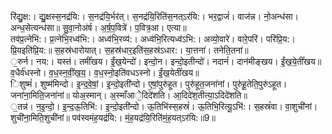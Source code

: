 

  
रि॑द्यु॒क्ष:। द्यु॒क्षस्स॒नद्र॑यि:। स॒नद्र॑यि॒र्भर॑त्। स॒नद्र॑यि॒रिति॑स॒नत्ऽर॑यि:। भर॒द्वाजं॑। वाज॑न्न। नो॒अन्ध॑सा। अन्ध॒सेत्यन्ध॑सा॥ सु॒वा॒नोअ॑र्ष। अ॒र्ष॒प॒वित्रे॑। प॒वित्र॒आ। एत्या॥  
तव॑प्र॒त्नेभि॑:। प्र॒त्नेभि॒रध्व॑भि:। अध्व॑भि॒रव्य॑:। अध्व॑भि॒रित्यध्व॑ऽभि:। अव्यो॒वारे॑। वारे॒परि॑। परि॑प्रि॒य:। प्रि॒यइति॑प्रि॒य:॥ स॒हस्र॑धारोयात्। स॒हस्र॑धार॒इति॑स॒हस्र॑ऽधार:। या॒त्तना॑। तनेति॒तना॑॥  
॒रुर्न। नय:। यस्तं। तमीं॑खय। ईं॒ख॒येन्दो॑। इन्दो॒न। इन्दो॒इतीन्दो॑। नदानं॑। दान॑मीङ्खय। ईं॒ख॒ये॒तीं॑खय॥ व॒धैर्व॑धस्नो। व॒ध॒स्न॒वीं॒ख॒य॒। व॒ध॒स्नो॒इति॑वधऽस्नो। ईं॒ख॒येतीं॑खय॥  
िशुष्मं॑। शुष्म॑मिन्दो। इ॒न्द॒वे॒षां॒। इ॒न्दो॒इती॑न्दो। ए॒षां॒पुरु॑हूत। पुरु॑हूत॒जना॑नां। पुरु॑हू॒तेति॒पुरु॑ऽहूत। जना॑ना॒मिति॒जना॑नां॥ योअ॒स्मान्। अ॒स्माँआेे॒दिदे॑शति। आ॒दिदे॑श॒तीत्या॒ऽदिदे॑शति॥  
॒तन्न॑। न॒इ॒न्दो॒। इ॒न्द॒ऊ॒तिभि॑:। इ॒न्दो॒इती॑न्दो। ऊ॒तिभि॑स्स॒हस्रं॑। ऊ॒तिभि॒रित्यू॒ऽभि॑:। स॒हस्रं॑वा। वा॒शुची॑नां। शुची॑ना॒मिति॒शुची॑नां॥ पव॑स्वमंह॒यद्र॑यि:। मं॒ह॒यद्र॑यि॒रिति॑मं॒ह॒यत्ऽर॑यि:॥9॥  
